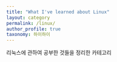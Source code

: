 ```yaml
---
title: "What I've learned about Linux"
layout: category
permalink: /linux/
author_profile: true
taxonomy: 하이하이
---
```


리눅스에 관하여 공부한 것들을 정리한 카테고리
